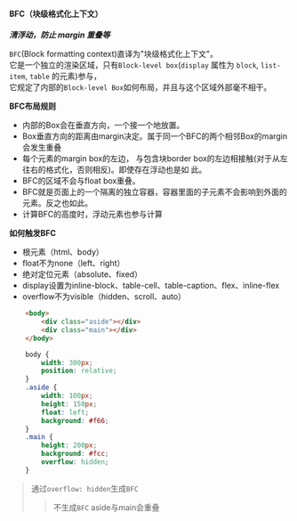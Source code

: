 
#### BFC（块级格式化上下文）

***清浮动，防止 margin 重叠等***

`BFC`(Block formatting context)直译为"块级格式化上下文"。    
它是一个独立的渲染区域，只有`Block-level box`(`display` 属性为 `block`, `list-item`, `table` 的元素)参与，         
它规定了内部的`Block-level Box`如何布局，并且与这个区域外部毫不相干。

**BFC布局规则**
+ 内部的Box会在垂直方向，一个接一个地放置。
+ Box垂直方向的距离由margin决定。属于同一个BFC的两个相邻Box的margin会发生重叠
+ 每个元素的margin box的左边， 与包含块border box的左边相接触(对于从左往右的格式化，否则相反)。即使存在浮动也是如 此。
+ BFC的区域不会与float box重叠。
+ BFC就是页面上的一个隔离的独立容器，容器里面的子元素不会影响到外面的元素。反之也如此。
+ 计算BFC的高度时，浮动元素也参与计算

**如何触发BFC**
+ 根元素（html、body）
+ float不为none（left、right）
+ 绝对定位元素（absolute、fixed）
+ display设置为inline-block、table-cell、table-caption、flex、inline-flex
+ overflow不为visible（hidden、scroll、auto）

```html
    <body>
        <div class="aside"></div>
        <div class="main"></div>
    </body>
```

```css
    body {
        width: 300px;
        position: relative;
    }
    .aside {
        width: 100px;
        height: 150px;
        float: left;
        background: #f66;
    }
    .main {
        height: 200px;
        background: #fcc;
        overflow: hidden;
    }
```

>  通过`overflow: hidden`生成`BFC`
>> 不生成`BFC` aside与main会重叠